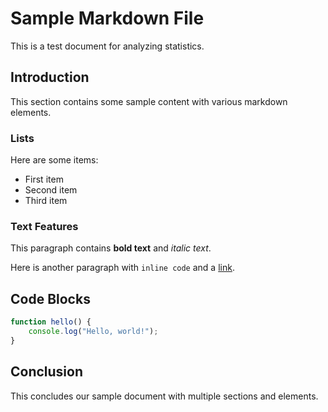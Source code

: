 # Sample Markdown File

This is a test document for analyzing statistics.

## Introduction

This section contains some sample content with various markdown elements.

### Lists

Here are some items:
- First item
- Second item  
- Third item

### Text Features

This paragraph contains **bold text** and *italic text*.

Here is another paragraph with `inline code` and a [link](https://example.com).

## Code Blocks

```javascript
function hello() {
    console.log("Hello, world!");
}
```

## Conclusion

This concludes our sample document with multiple sections and elements.

